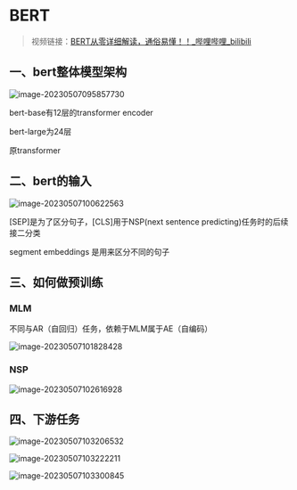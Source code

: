 # BERT

> 视频链接：[BERT从零详细解读，通俗易懂！！_哔哩哔哩_bilibili](https://www.bilibili.com/video/BV1Ey4y1874y?p=1&vd_source=c2f7f4fff13c57e0c204150799a5d8e4)

## 一、bert整体模型架构

![image-20230507095857730](https://img.yulegend.cn/img/image-20230507095857730.png)

bert-base有12层的transformer encoder

bert-large为24层

原transformer

## 二、bert的输入

![image-20230507100622563](https://img.yulegend.cn/img/image-20230507100622563.png)

[SEP]是为了区分句子，[CLS]用于NSP(next sentence predicting)任务时的后续接二分类

segment embeddings 是用来区分不同的句子

## 三、如何做预训练

### MLM

不同与AR（自回归）任务，依赖于MLM属于AE（自编码）

![image-20230507101828428](https://img.yulegend.cn/img/image-20230507101828428.png)

### NSP

![image-20230507102616928](https://img.yulegend.cn/img/image-20230507102616928.png)

## 四、下游任务

![image-20230507103206532](https://img.yulegend.cn/img/image-20230507103206532.png)



![image-20230507103222211](https://img.yulegend.cn/img/image-20230507103222211.png)



![image-20230507103300845](https://img.yulegend.cn/img/image-20230507103300845.png)